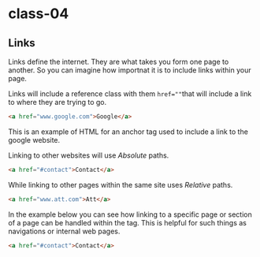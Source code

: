 # class-04

## Links

Links define the internet. They are what takes you form one page to another. So you can imagine how importnat it is to include links within your page.

Links will include a reference class with them `href=""`that will include a link to where they are trying to go.
```html
<a href="www.google.com">Google</a>
```
This is an example of HTML for an anchor tag used to include a link to the google website.

Linking to other websites will use *Absolute* paths. 
```html
<a href="#contact">Contact</a>
```
While linking to other pages within the same site uses *Relative* paths.
```html
<a href="www.att.com">Att</a>
```

In the example below you can see how linking to a specific page or section of a page can be handled within the tag. This is helpful for such things as navigations or internal web pages.
```html
<a href="#contact">Contact</a>
```
